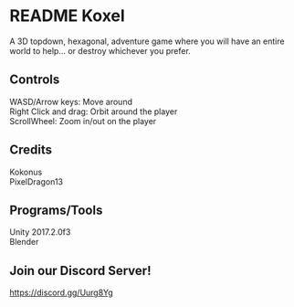 # README Koxel<br />
A 3D topdown, hexagonal, adventure game
where you will have an entire world to help...
or destroy whichever you prefer.
<br />


## Controls<br />
WASD/Arrow keys: Move around<br />
Right Click and drag: Orbit around the player<br />
ScrollWheel: Zoom in/out on the player<br />

## Credits<br />
Kokonus<br />
PixelDragon13<br />


## Programs/Tools<br />
Unity 2017.2.0f3<br />
Blender

## Join our Discord Server!
https://discord.gg/Uurg8Yg

